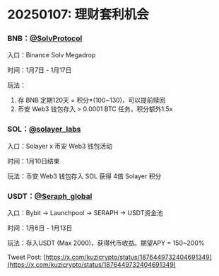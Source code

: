 # 20250107: 理财套利机会

### BNB：[@SolvProtocol](https://x.com/SolvProtocol)

入口：Binance Solv Megadrop&#x20;

时间：1月7日 - 1月17日&#x20;

玩法：

1. 存 BNB 定期120天 = 积分\*(100\~130)，可以提前赎回&#x20;
2. 币安 Web3 钱包存入 > 0.0001 BTC 任务，积分额外1.5x&#x20;



### SOL：[@solayer\_labs](https://x.com/solayer_labs)

入口：Solayer x 币安 Web3 钱包活动&#x20;

时间：1月10日结束

玩法：币安 Web3 钱包存入 SOL 获得 4倍 Solayer 积分&#x20;



### USDT：[@Seraph\_global](https://x.com/Seraph_global)

入口：Bybit -> Launchpool -> SERAPH -> USDT资金池&#x20;

时间：1月6日 - 1月13日&#x20;

玩法：存入USDT (Max 2000)，获得代币收益。期望APY = 150\~200%



Tweet Post: [https://x.com/kuzicrypto/status/1876449732404691349](https://x.com/kuzicrypto/status/1876449732404691349)



